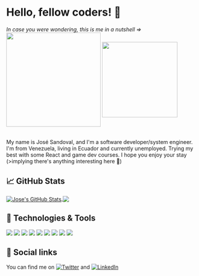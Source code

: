 # Hello, fellow coders! :wave:

###### In case you were wondering, this is me in a nutshell => <img align="center" src="https://res.cloudinary.com/practicaldev/image/fetch/s--ihHlMvsu--/c_limit%2Cf_auto%2Cfl_progressive%2Cq_66%2Cw_880/https://media1.tenor.com/images/69526a37d84d274e6e01da07bf0ed0b5/tenor.gif" width="250px"> <img align="center" src="https://media4.giphy.com/media/KPgOYtIRnFOOk/giphy-downsized.gif" width="200px">

My name is José Sandoval, and I'm a software developer/system engineer. I'm from Venezuela, living in Ecuador and currently unemployed. Trying my best with some React and game dev courses. I hope you enjoy your stay (>implying there's anything interesting here :shit:)


## :chart_with_upwards_trend: GitHub Stats
<a href="https://github.com/goritm/goritm">
  <img align="center" src="https://github-readme-stats.vercel.app/api?username=goritm&show_icons=true&theme=tokyonight" alt="Jose's GitHub Stats" />
</a>
<a href="https://github.com/goritm/goritm">
  <img align="center" src="https://github-readme-stats.vercel.app/api/top-langs/?username=goritm&theme=tokyonight&hide=ruby,html,java" />
</a>

## :wrench: Technologies & Tools
![](https://img.shields.io/badge/Code-JavaScript-informational?style=flat&logo=javascript&logoColor=white&color=blueviolet)
![](https://img.shields.io/badge/Code-React-informational?style=flat&logo=react&logoColor=white&color=blueviolet)
![](https://img.shields.io/badge/Code-Vue-informational?style=flat&logo=vue.js&logoColor=white&color=blueviolet)
![](https://img.shields.io/badge/Code-Python-informational?style=flat&logo=python&logoColor=white&color=blueviolet)
![](https://img.shields.io/badge/Code-Pandas-informational?style=flat&logo=pandas&logoColor=white&color=blueviolet)
![](https://img.shields.io/badge/Tools-Docker-informational?style=flat&logo=docker&logoColor=white&color=blueviolet)
![](https://img.shields.io/badge/Shell-Bash-informational?style=flat&logo=gnu-bash&logoColor=white&color=blueviolet)
![](https://img.shields.io/badge/Platforms-AWS-informational?style=flat&logo=amazon-aws&logoColor=white&color=blueviolet)
![](https://img.shields.io/badge/Platforms-Firebase-informational?style=flat&logo=firebase&logoColor=white&color=blueviolet)

## &#x1F4AC; Social links

You can find me on [![Twitter][1.2]][1] and [![LinkedIn][2.2]][2]

[1.2]: http://i.imgur.com/wWzX9uB.png (twitter icon without padding)
[2.2]: https://raw.githubusercontent.com/MartinHeinz/MartinHeinz/master/linkedin-3-16.png (LinkedIn icon without padding)

[1]: https://twitter.com/mongorico
[2]: https://www.linkedin.com/in/joseasandovalp/
